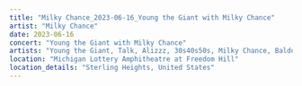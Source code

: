 ```yaml
---
title: "Milky Chance_2023-06-16_Young the Giant with Milky Chance"
artist: "Milky Chance"
date: 2023-06-16
concert: "Young the Giant with Milky Chance"
artists: "Young the Giant, Talk, Alizzz, 30s40s50s, Milky Chance, Baldosa, Rosa Linn"
location: "Michigan Lottery Amphitheatre at Freedom Hill"
location_details: "Sterling Heights, United States"
---
```

